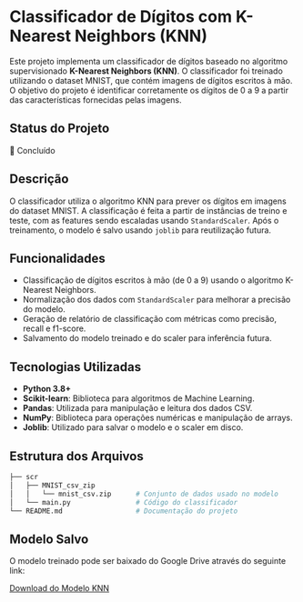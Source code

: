 # Classificador de Dígitos com K-Nearest Neighbors (KNN)

Este projeto implementa um classificador de dígitos baseado no algoritmo supervisionado **K-Nearest Neighbors (KNN)**. O classificador foi treinado utilizando o dataset MNIST, que contém imagens de dígitos escritos à mão. O objetivo do projeto é identificar corretamente os dígitos de 0 a 9 a partir das características fornecidas pelas imagens.

## Status do Projeto
🚀 Concluído

## Descrição

O classificador utiliza o algoritmo KNN para prever os dígitos em imagens do dataset MNIST. A classificação é feita a partir de instâncias de treino e teste, com as features sendo escaladas usando `StandardScaler`. Após o treinamento, o modelo é salvo usando `joblib` para reutilização futura.

## Funcionalidades

- Classificação de dígitos escritos à mão (de 0 a 9) usando o algoritmo K-Nearest Neighbors.
- Normalização dos dados com `StandardScaler` para melhorar a precisão do modelo.
- Geração de relatório de classificação com métricas como precisão, recall e f1-score.
- Salvamento do modelo treinado e do scaler para inferência futura.

## Tecnologias Utilizadas

- **Python 3.8+**
- **Scikit-learn**: Biblioteca para algoritmos de Machine Learning.
- **Pandas**: Utilizada para manipulação e leitura dos dados CSV.
- **NumPy**: Biblioteca para operações numéricas e manipulação de arrays.
- **Joblib**: Utilizado para salvar o modelo e o scaler em disco.

## Estrutura dos Arquivos

```bash
├── scr
│   ├── MNIST_csv_zip
│   │   └── mnist_csv.zip      # Conjunto de dados usado no modelo
│   └── main.py                # Código do classificador
└── README.md                  # Documentação do projeto
```
## Modelo Salvo
O modelo treinado pode ser baixado do Google Drive através do seguinte link:

[Download do Modelo KNN](https://drive.google.com/file/d/16JgrPJgGcJtHybvMvKQdWOD6NY6gF41A/view?usp=sharing)

